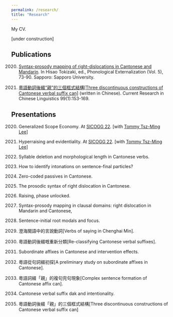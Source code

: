 ```yaml
---
permalink: /research/
title: "Research"
---
```


My CV.

[under construction]
## Publications

2020. [Syntax-prosody mapping of right-dislocations in Cantonese and Mandarin](https://sapporo-u.repo.nii.ac.jp/?action=repository_uri&item_id=7728&file_id=22&file_no=1). In Hisao Tokizaki, ed., Phonological Externalization (Vol. 5), 73-90. Sapporo: Sapporo University.

2020. [粵語動詞後綴“親”的三個框式結構[Three discontinuous constructions of Cantonese verbal suffix can]](http://www.cuhk.edu.hk/ics/clrc/crcl_99_1/yip.pdf) (written in Chinese). Current Research in Chinese Linguistics 99(1):153-169.


## Presentations

2020. Generalized Scope Economy. At [SICOGG 22](http://2020.sicogg.or.kr/). [with [Tommy Tsz-Ming Lee](https://tszminglee.github.io/)]

2020. Hyperraising and evidentiality. At [SICOGG 22](http://2020.sicogg.or.kr/). [with [Tommy Tsz-Ming Lee](https://tszminglee.github.io/)]

2020. Syllable deletion and morphological length in Cantonese verbs. 

2020. How to identify intonations on sentence-final particles? 

2020. Zero-coded passives in Cantonese. 

2020. The prosodic syntax of right dislocation in Cantonese. 

2020. Raising, phase unlocked. 

2020. Syntax-prosody mapping in clausal domains: right dislocation in Mandarin and Cantonese, 

2019. Sentence-initial root modals and focus.

2019. 澄海閩語中的言說動詞[Verbs of saying in Chenghai Min].

2019. 粵語動詞後綴嘅重新分類[Re-classifying Cantonese verbal suffixes]. 

2019. Subordinate affixes in Cantonese and intervention effects. 

2019. 粵語從句詞綴初探[A preliminary study on subordinate affixes in Cantonese].

2018. 粵語詞綴「親」的複句完句現象[Complex sentence formation of Cantonese affix can].

2018. Cantonese verbal suffix dak and intentionality. 

2017. 粵語動詞後綴「親」的三個框式結構[Three discontinuous constructions of Cantonese verbal suffix can] 





